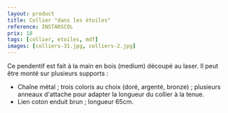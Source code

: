 ```yaml
---
layout: product
title: Collier "dans les étoiles"
reference: INSTARSCOL
prix: 18
tags: [collier, etoiles, mdf]
images: [colliers-31.jpg, colliers-2.jpg]
---
```

Ce pendentif est fait à la main en bois (medium) découpé au laser. Il peut être monté sur plusieurs supports :

- Chaîne métal ; trois coloris au choix (doré, argenté, bronze) ; plusieurs anneaux d'attache pour adapter la longueur du collier à la tenue. </li>
- Lien coton enduit brun ; longueur 65cm.